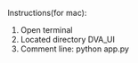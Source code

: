 
Instructions(for mac):
1. Open terminal
2. Located directory DVA_UI
3. Comment line: python app.py 
